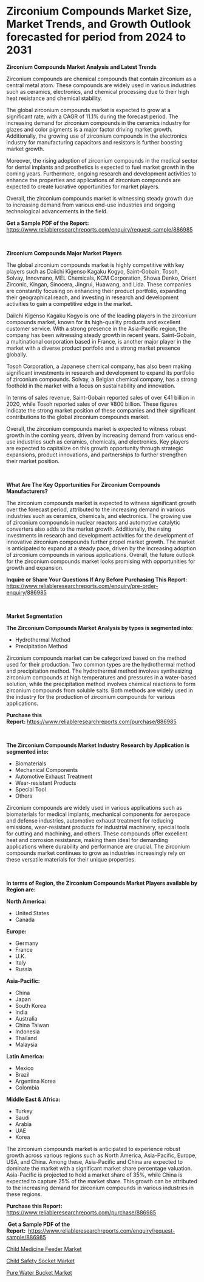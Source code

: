<p><h1>Zirconium Compounds Market Size, Market Trends, and Growth Outlook forecasted for period from 2024 to 2031</h1></p><p><strong>Zirconium Compounds Market Analysis and Latest Trends</strong></p>
<p><p>Zirconium compounds are chemical compounds that contain zirconium as a central metal atom. These compounds are widely used in various industries such as ceramics, electronics, and chemical processing due to their high heat resistance and chemical stability.</p><p>The global zirconium compounds market is expected to grow at a significant rate, with a CAGR of 11.1% during the forecast period. The increasing demand for zirconium compounds in the ceramics industry for glazes and color pigments is a major factor driving market growth. Additionally, the growing use of zirconium compounds in the electronics industry for manufacturing capacitors and resistors is further boosting market growth.</p><p>Moreover, the rising adoption of zirconium compounds in the medical sector for dental implants and prosthetics is expected to fuel market growth in the coming years. Furthermore, ongoing research and development activities to enhance the properties and applications of zirconium compounds are expected to create lucrative opportunities for market players.</p><p>Overall, the zirconium compounds market is witnessing steady growth due to increasing demand from various end-use industries and ongoing technological advancements in the field.</p></p>
<p><strong>Get a Sample PDF of the Report:&nbsp;</strong> <a href="https://www.reliableresearchreports.com/enquiry/request-sample/886985">https://www.reliableresearchreports.com/enquiry/request-sample/886985</a></p>
<p>&nbsp;</p>
<p><strong>Zirconium Compounds Major Market Players</strong></p>
<p><p>The global zirconium compounds market is highly competitive with key players such as Daiichi Kigenso Kagaku Kogyo, Saint-Gobain, Tosoh, Solvay, Innovnano, MEL Chemicals, KCM Corporation, Showa Denko, Orient Zirconic, Kingan, Sinocera, Jingrui, Huawang, and Lida. These companies are constantly focusing on enhancing their product portfolio, expanding their geographical reach, and investing in research and development activities to gain a competitive edge in the market.</p><p>Daiichi Kigenso Kagaku Kogyo is one of the leading players in the zirconium compounds market, known for its high-quality products and excellent customer service. With a strong presence in the Asia-Pacific region, the company has been witnessing steady growth in recent years. Saint-Gobain, a multinational corporation based in France, is another major player in the market with a diverse product portfolio and a strong market presence globally.</p><p>Tosoh Corporation, a Japanese chemical company, has also been making significant investments in research and development to expand its portfolio of zirconium compounds. Solvay, a Belgian chemical company, has a strong foothold in the market with a focus on sustainability and innovation.</p><p>In terms of sales revenue, Saint-Gobain reported sales of over €41 billion in 2020, while Tosoh reported sales of over ¥800 billion. These figures indicate the strong market position of these companies and their significant contributions to the global zirconium compounds market.</p><p>Overall, the zirconium compounds market is expected to witness robust growth in the coming years, driven by increasing demand from various end-use industries such as ceramics, chemicals, and electronics. Key players are expected to capitalize on this growth opportunity through strategic expansions, product innovations, and partnerships to further strengthen their market position.</p></p>
<p>&nbsp;</p>
<p><strong>What Are The Key Opportunities For Zirconium Compounds Manufacturers?</strong></p>
<p><p>The zirconium compounds market is expected to witness significant growth over the forecast period, attributed to the increasing demand in various industries such as ceramics, chemicals, and electronics. The growing use of zirconium compounds in nuclear reactors and automotive catalytic converters also adds to the market growth. Additionally, the rising investments in research and development activities for the development of innovative zirconium compounds further propel market growth. The market is anticipated to expand at a steady pace, driven by the increasing adoption of zirconium compounds in various applications. Overall, the future outlook for the zirconium compounds market looks promising with opportunities for growth and expansion.</p></p>
<p><strong>Inquire or Share Your Questions If Any Before Purchasing This Report:</strong> <a href="https://www.reliableresearchreports.com/enquiry/pre-order-enquiry/886985">https://www.reliableresearchreports.com/enquiry/pre-order-enquiry/886985</a></p>
<p>&nbsp;</p>
<p><strong>Market Segmentation</strong></p>
<p><strong>The Zirconium Compounds Market Analysis by types is segmented into:</strong></p>
<p><ul><li>Hydrothermal Method</li><li>Precipitation Method</li></ul></p>
<p><p>Zirconium compounds market can be categorized based on the method used for their production. Two common types are the hydrothermal method and precipitation method. The hydrothermal method involves synthesizing zirconium compounds at high temperatures and pressures in a water-based solution, while the precipitation method involves chemical reactions to form zirconium compounds from soluble salts. Both methods are widely used in the industry for the production of zirconium compounds for various applications.</p></p>
<p><strong>Purchase this Report:&nbsp;</strong><a href="https://www.reliableresearchreports.com/purchase/886985">https://www.reliableresearchreports.com/purchase/886985</a></p>
<p>&nbsp;</p>
<p><strong>The Zirconium Compounds Market Industry Research by Application is segmented into:</strong></p>
<p><ul><li>Biomaterials</li><li>Mechanical Components</li><li>Automotive Exhaust Treatment</li><li>Wear-resistant Products</li><li>Special Tool</li><li>Others</li></ul></p>
<p><p>Zirconium compounds are widely used in various applications such as biomaterials for medical implants, mechanical components for aerospace and defense industries, automotive exhaust treatment for reducing emissions, wear-resistant products for industrial machinery, special tools for cutting and machining, and others. These compounds offer excellent heat and corrosion resistance, making them ideal for demanding applications where durability and performance are crucial. The zirconium compounds market continues to grow as industries increasingly rely on these versatile materials for their unique properties.</p></p>
<p>&nbsp;</p>
<p><strong>In terms of Region, the Zirconium Compounds Market Players available by Region are:</strong></p>
<p>
    <p> <strong> North America: </strong>
        <ul>
            <li>United States</li>
            <li>Canada</li>
        </ul>
        </p> 
    <p> <strong> Europe: </strong>
        <ul>
            <li>Germany</li>
            <li>France</li>
            <li>U.K.</li>
            <li>Italy</li>
            <li>Russia</li>
        </ul>
        </p> 
    <p> <strong> Asia-Pacific: </strong>
        <ul>
            <li>China</li>
            <li>Japan</li>
            <li>South Korea</li>
            <li>India</li>
            <li>Australia</li>
            <li>China Taiwan</li>
            <li>Indonesia</li>
            <li>Thailand</li>
            <li>Malaysia</li>
        </ul>
        </p> 
    <p> <strong> Latin America: </strong>
        <ul>
            <li>Mexico</li>
            <li>Brazil</li>
            <li>Argentina Korea</li>
            <li>Colombia</li>
        </ul>
        </p> 
    <p> <strong> Middle East & Africa: </strong>
        <ul>
            <li>Turkey</li>
            <li>Saudi</li>
            <li>Arabia</li>
            <li>UAE</li>
            <li>Korea</li>
        </ul>
    </p>
    </p>
<p><p>The zirconium compounds market is anticipated to experience robust growth across various regions such as North America, Asia-Pacific, Europe, USA, and China. Among these, Asia-Pacific and China are expected to dominate the market with a significant market share percentage valuation. Asia-Pacific is projected to hold a market share of 35%, while China is expected to capture 25% of the market share. This growth can be attributed to the increasing demand for zirconium compounds in various industries in these regions.</p></p>
<p><strong>Purchase this Report: </strong><a href="https://www.reliableresearchreports.com/purchase/886985">https://www.reliableresearchreports.com/purchase/886985</a></p>
<p>&nbsp;<strong>Get a Sample PDF of the Report:&nbsp;&nbsp;</strong><a href="https://www.reliableresearchreports.com/enquiry/request-sample/886985">https://www.reliableresearchreports.com/enquiry/request-sample/886985</a></p>
<p><strong></strong></p>
<p><p><a href="https://view.publitas.com/reportprime-1/child-medicine-feeder-market-insights-market-players-and-forecast-till-2030/">Child Medicine Feeder Market</a></p><p><a href="https://view.publitas.com/reportprime-1/child-safety-socket-market-size-evaluating-its-market-trends-growth-and-projections-2023-2030/">Child Safety Socket Market</a></p><p><a href="https://view.publitas.com/reportprime-1/pure-water-bucket-market-research-report-provides-thorough-industry-overview-which-offers-an-in-depth-analysis-of-product-trends-and-new-market-divisions/">Pure Water Bucket Market</a></p></p>